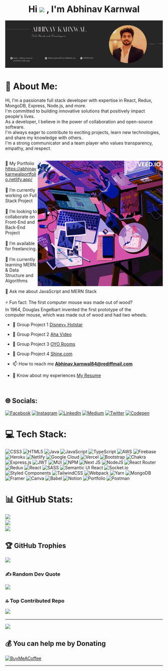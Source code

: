 <h1 align="center">Hi <img src="https://media.giphy.com/media/hvRJCLFzcasrR4ia7z/giphy.gif" width="35"> , I'm Abhinav Karnwal</h1>

<img  src="https://github.com/Abhikarnwal/Abhikarnwal/blob/main/Black%20and%20White%20Creative%20Profile%20Information%20LinkedIn%20Article%20Cover%20Image.jpg"   />
  
  
# 💫 About Me: 
 Hi,  I'm a passionate full stack developer with expertise in  React, Redux, MongoDB, Express, Node.js, and more.<br> I'm committed to building innovative solutions that positively impact people's lives. <br> As a developer, I believe in the power of collaboration and open-source software. <br> I'm always eager to contribute to exciting projects, learn new technologies, and share my knowledge with others. <br> I'm a strong communicator and a team player who values transparency, empathy, and respect.<br><br>
 
  <img align="right" src="https://github.com/Abhikarnwal/Abhikarnwal/blob/main/screen%20open%20(1).gif" height="400" width="400" />
 
 💼 My Portfolio <a src="https://abhinavkarnwalportfolio.netlify.app/" target="_blank">https://abhinavkarnwalportfolio.netlify.app/</a><br><br>🔭 I’m currently working on Full Stack Project<br><br>👯 I’m looking to collaborate on Front-End and Back-End Project<br><br>🤝 I’m available for freelancing.<br><br>🌱 I’m currently learning MERN & Data Structure and Algorithms<br><br>💬 Ask me about JavaScript and MERN Stack<br><br>⚡ Fun fact: The first computer mouse was made out of wood? <br>  In 1964, Douglas Engelbart invented the first prototype of the  <br> computer mouse, which was made out of wood and had two wheels.<br>
  

- 🤝 Group Project 1 [Disney+ Hotstar](https://anjali280.github.io/hotstart_clone_/)

- 🤝 Group Project 2 [Aha Video](https://ahavideoclone.vercel.app/)

- 🤝 Group Project 3 [OYO Rooms](https://oyo-rooms-replica.netlify.app/)

- 🤝 Group Project 4 [Shine.com](https://shine-akash.netlify.app/)
  

- 📫 How to reach me **Abhinav.karnwal84@rediffmail.com**

- 📄 Know about my experiences [My Resume](https://drive.google.com/file/d/1D_C2n1xQu_KqtYEe9bqQZF14J1568CuL/view?usp=sharing)

<br/>  

## 🌐 Socials:
[![Facebook](https://img.shields.io/badge/Facebook-%231877F2.svg?logo=Facebook&logoColor=white)](https://facebook.com/AbhiKarnwal) [![Instagram](https://img.shields.io/badge/Instagram-%23E4405F.svg?logo=Instagram&logoColor=white)](https://instagram.com/abhi_karnwal01) [![LinkedIn](https://img.shields.io/badge/LinkedIn-%230077B5.svg?logo=linkedin&logoColor=white)](https://linkedin.com/in/abhinav-karnwal21) [![Medium](https://img.shields.io/badge/Medium-12100E?logo=medium&logoColor=white)](https://medium.com/@Abhinavkarnwal) [![Twitter](https://img.shields.io/badge/Twitter-%231DA1F2.svg?logo=Twitter&logoColor=white)](https://twitter.com/AbhinavKarnwal3) [![Codepen](https://img.shields.io/badge/Codepen-000000?style=for-the-badge&logo=codepen&logoColor=white)](https://codepen.io/Abhikarnwal) 

# 💻 Tech Stack:
![CSS3](https://img.shields.io/badge/css3-%231572B6.svg?style=for-the-badge&logo=css3&logoColor=white) ![HTML5](https://img.shields.io/badge/html5-%23E34F26.svg?style=for-the-badge&logo=html5&logoColor=white) ![Java](https://img.shields.io/badge/java-%23ED8B00.svg?style=for-the-badge&logo=java&logoColor=white) ![JavaScript](https://img.shields.io/badge/javascript-%23323330.svg?style=for-the-badge&logo=javascript&logoColor=%23F7DF1E) ![TypeScript](https://img.shields.io/badge/typescript-%23007ACC.svg?style=for-the-badge&logo=typescript&logoColor=white) ![AWS](https://img.shields.io/badge/AWS-%23FF9900.svg?style=for-the-badge&logo=amazon-aws&logoColor=white) ![Firebase](https://img.shields.io/badge/firebase-%23039BE5.svg?style=for-the-badge&logo=firebase) ![Heroku](https://img.shields.io/badge/heroku-%23430098.svg?style=for-the-badge&logo=heroku&logoColor=white) ![Netlify](https://img.shields.io/badge/netlify-%23000000.svg?style=for-the-badge&logo=netlify&logoColor=#00C7B7) ![Google Cloud](https://img.shields.io/badge/Google%20Cloud-%234285F4.svg?style=for-the-badge&logo=google-cloud&logoColor=white) ![Vercel](https://img.shields.io/badge/vercel-%23000000.svg?style=for-the-badge&logo=vercel&logoColor=white) ![Bootstrap](https://img.shields.io/badge/bootstrap-%23563D7C.svg?style=for-the-badge&logo=bootstrap&logoColor=white) ![Chakra](https://img.shields.io/badge/chakra-%234ED1C5.svg?style=for-the-badge&logo=chakraui&logoColor=white) ![Express.js](https://img.shields.io/badge/express.js-%23404d59.svg?style=for-the-badge&logo=express&logoColor=%2361DAFB) ![JWT](https://img.shields.io/badge/JWT-black?style=for-the-badge&logo=JSON%20web%20tokens) ![MUI](https://img.shields.io/badge/MUI-%230081CB.svg?style=for-the-badge&logo=material-ui&logoColor=white) ![NPM](https://img.shields.io/badge/NPM-%23000000.svg?style=for-the-badge&logo=npm&logoColor=white) ![Next JS](https://img.shields.io/badge/Next-black?style=for-the-badge&logo=next.js&logoColor=white) ![NodeJS](https://img.shields.io/badge/node.js-6DA55F?style=for-the-badge&logo=node.js&logoColor=white) ![React Router](https://img.shields.io/badge/React_Router-CA4245?style=for-the-badge&logo=react-router&logoColor=white) ![Redux](https://img.shields.io/badge/redux-%23593d88.svg?style=for-the-badge&logo=redux&logoColor=white) ![React](https://img.shields.io/badge/react-%2320232a.svg?style=for-the-badge&logo=react&logoColor=%2361DAFB) ![SASS](https://img.shields.io/badge/SASS-hotpink.svg?style=for-the-badge&logo=SASS&logoColor=white) ![Semantic UI React](https://img.shields.io/badge/Semantic%20UI%20React-%2335BDB2.svg?style=for-the-badge&logo=SemanticUIReact&logoColor=white) ![Socket.io](https://img.shields.io/badge/Socket.io-black?style=for-the-badge&logo=socket.io&badgeColor=010101) ![Styled Components](https://img.shields.io/badge/styled--components-DB7093?style=for-the-badge&logo=styled-components&logoColor=white) ![TailwindCSS](https://img.shields.io/badge/tailwindcss-%2338B2AC.svg?style=for-the-badge&logo=tailwind-css&logoColor=white) ![Webpack](https://img.shields.io/badge/webpack-%238DD6F9.svg?style=for-the-badge&logo=webpack&logoColor=black) ![Yarn](https://img.shields.io/badge/yarn-%232C8EBB.svg?style=for-the-badge&logo=yarn&logoColor=white) ![MongoDB](https://img.shields.io/badge/MongoDB-%234ea94b.svg?style=for-the-badge&logo=mongodb&logoColor=white) ![Framer](https://img.shields.io/badge/Framer-black?style=for-the-badge&logo=framer&logoColor=blue) ![Canva](https://img.shields.io/badge/Canva-%2300C4CC.svg?style=for-the-badge&logo=Canva&logoColor=white) ![Babel](https://img.shields.io/badge/Babel-F9DC3e?style=for-the-badge&logo=babel&logoColor=black) ![Notion](https://img.shields.io/badge/Notion-%23000000.svg?style=for-the-badge&logo=notion&logoColor=white) ![Portfolio](https://img.shields.io/badge/Portfolio-%23000000.svg?style=for-the-badge&logo=firefox&logoColor=#FF7139) ![Postman](https://img.shields.io/badge/Postman-FF6C37?style=for-the-badge&logo=postman&logoColor=white)
# 📊 GitHub Stats:
![](https://github-readme-stats.vercel.app/api?username=Abhikarnwal&theme=jolly&hide_border=false&include_all_commits=false&count_private=false)<br/>
![](https://github-readme-streak-stats.herokuapp.com/?user=Abhikarnwal&theme=jolly&hide_border=false)<br/>
![](https://github-readme-stats.vercel.app/api/top-langs/?username=Abhikarnwal&theme=jolly&hide_border=false&include_all_commits=false&count_private=false&layout=compact)

## 🏆 GitHub Trophies
![](https://github-profile-trophy.vercel.app/?username=Abhikarnwal&theme=tokyonight&no-frame=false&no-bg=true&margin-w=4)

### ✍️ Random Dev Quote
![](https://quotes-github-readme.vercel.app/api?type=horizontal&theme=radical)

### 🔝 Top Contributed Repo
![](https://github-contributor-stats.vercel.app/api?username=Abhikarnwal&limit=5&theme=dark&combine_all_yearly_contributions=true)

---
[![](https://visitcount.itsvg.in/api?id=Abhikarnwal&icon=0&color=12)](https://visitcount.itsvg.in)

  ## 💰 You can help me by Donating
  [![BuyMeACoffee](https://img.shields.io/badge/Buy%20Me%20a%20Coffee-ffdd00?style=for-the-badge&logo=buy-me-a-coffee&logoColor=black)](https://buymeacoffee.com/abhikarnwal) 

----

